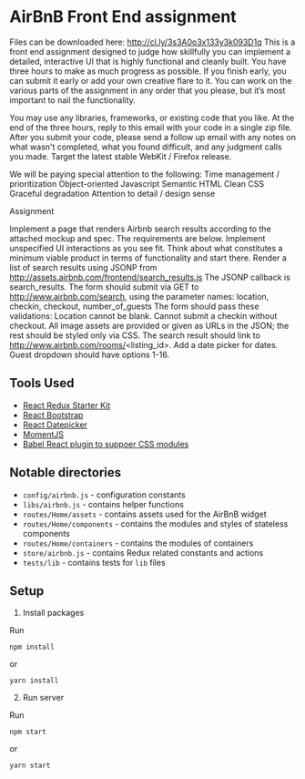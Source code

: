 # AirBnB Front End assignment

Files can be downloaded here: http://cl.ly/3s3A0o3x133y3k093D1q This is a front end assignment designed to judge how skillfully you can implement a detailed, interactive UI that is highly functional and cleanly built. You have three hours to make as much progress as possible. If you finish early, you can submit it early or add your own creative flare to it. You can work on the various parts of the assignment in any order that you please, but it’s most important to nail the functionality.

You may use any libraries, frameworks, or existing code that you like. At the end of the three hours, reply to this email with your code in a single zip file. After you submit your code, please send a follow up email with any notes on what wasn't completed, what you found difficult, and any judgment calls you made. Target the latest stable WebKit / Firefox release.

We will be paying special attention to the following: Time management / prioritization Object-oriented Javascript Semantic HTML Clean CSS Graceful degradation Attention to detail / design sense

Assignment

Implement a page that renders Airbnb search results according to the attached mockup and spec. The requirements are below. Implement unspecified UI interactions as you see fit. Think about what constitutes a minimum viable product in terms of functionality and start there. Render a list of search results using JSONP from http://assets.airbnb.com/frontend/search_results.js The JSONP callback is search_results. The form should submit via GET to http://www.airbnb.com/search, using the parameter names: location, checkin, checkout, number_of_guests The form should pass these validations: Location cannot be blank. Cannot submit a checkin without checkout. All image assets are provided or given as URLs in the JSON; the rest should be styled only via CSS. The search result should link to http://www.airbnb.com/rooms/<listing_id>. Add a date picker for dates. Guest dropdown should have options 1-16.

## Tools Used

- [React Redux Starter Kit](https://github.com/davezuko/react-redux-starter-kit)
- [React Bootstrap](https://react-bootstrap.github.io/)  
- [React Datepicker](https://hacker0x01.github.io/react-datepicker/)  
- [MomentJS](https://momentjs.com/)
- [Babel React plugin to suppoer CSS modules](https://github.com/gajus/babel-plugin-react-css-modules)

## Notable directories

- `config/airbnb.js` - configuration constants
- `libs/airbnb.js` - contains helper functions
- `routes/Home/assets` - contains assets used for the AirBnB widget
- `routes/Home/components` - contains the modules and styles of stateless components 
- `routes/Home/containers` - contains the modules of containers
- `store/airbnb.js` - contains Redux related constants and actions
- `tests/lib` - contains tests for `lib` files

## Setup

1. Install packages

Run 

`npm install` 

or 

`yarn install`

2. Run server

Run 

`npm start` 

or 

`yarn start`

